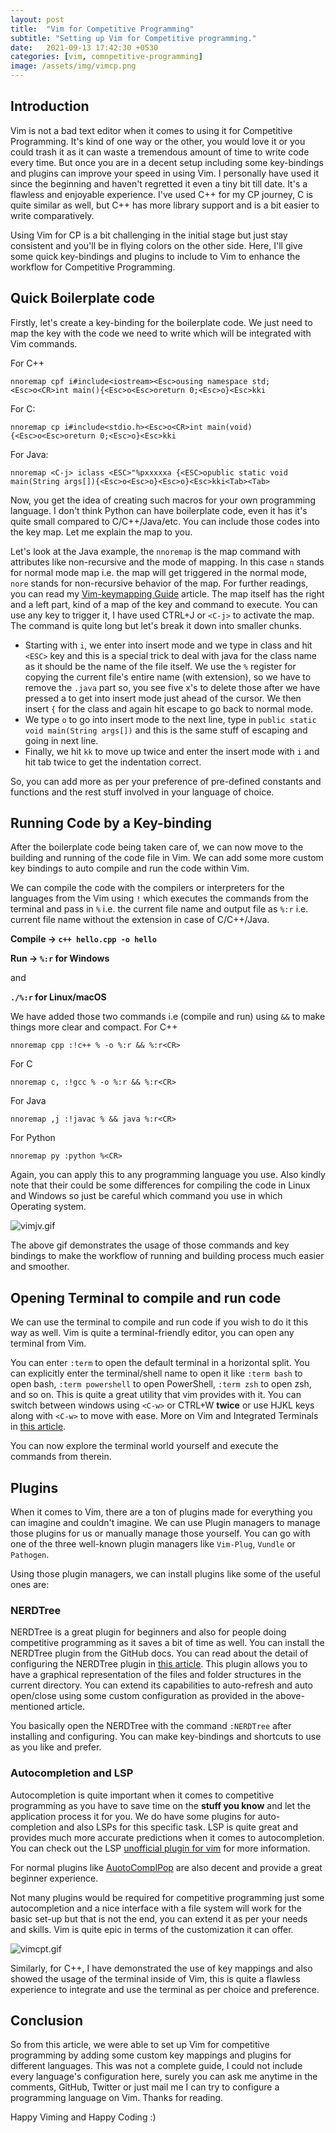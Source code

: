 ```yaml
---
layout: post
title:  "Vim for Competitive Programming"
subtitle: "Setting up Vim for Competitive programming."
date:   2021-09-13 17:42:30 +0530
categories: [vim, comnpetitive-programming]
image: /assets/img/vimcp.png 
---
```


## Introduction

Vim is not a bad text editor when it comes to using it for Competitive Programming. It's kind of one way or the other, you would love it or you could trash it as it can waste a tremendous amount of time to write code every time. But once you are in a decent setup including some key-bindings and plugins can improve your speed in using Vim. I personally have used it since the beginning and haven't regretted it even a tiny bit till date. It's a flawless and enjoyable experience. I've used C++ for my CP journey, C is quite similar as well, but C++ has more library support and is a bit easier to write comparatively.

Using Vim for CP is a bit challenging in the initial stage but just stay consistent and you'll be in flying colors on the other side. Here, I'll give some quick key-bindings and plugins to include to Vim to enhance the workflow for Competitive Programming.
 
## Quick Boilerplate code

Firstly, let's create a key-binding for the boilerplate code. We just need to map the key with the code we need to write which will be integrated with Vim commands.

For C++
```vim
nnoremap cpf i#include<iostream><Esc>ousing namespace std;<Esc>o<CR>int main(){<Esc>o<Esc>oreturn 0;<Esc>o}<Esc>kki
``` 

For C:
```vim
nnoremap cp i#include<stdio.h><Esc>o<CR>int main(void){<Esc>o<Esc>oreturn 0;<Esc>o}<Esc>kki
```

For Java:
```vim
nnoremap <C-j> iclass <ESC>"%pxxxxxa {<ESC>opublic static void main(String args[]){<Esc>o<Esc>o}<Esc>o}<Esc>kki<Tab><Tab>
```

Now, you get the idea of creating such macros for your own programming language. I don't think Python can have boilerplate code, even it has it's quite small compared to C/C++/Java/etc. You can include those codes into the key map. Let me explain the map to you.

Let's look at the Java example, the `nnoremap` is the map command with attributes like non-recursive and the mode of mapping. In this case `n` stands for normal mode map i.e. the map will get triggered in the normal mode, `nore` stands for non-recursive behavior of the map. For further readings, you can read my [Vim-keymapping Guide](https://mr-destructive.github.io/techstructive-blog/vim/2021/06/14/Vim-Keymapping.html) article. The map itself has the right and a left part, kind of a map of the key and command to execute. You can use any key to trigger it, I have used CTRL+J or `<C-j>` to activate the map. The command is quite long but let's break it down into smaller chunks.

- Starting with `i`, we enter into insert mode and we type in class and hit `<ESC>` key and this is a special trick to deal with java for the class name as it should be the name of the file itself. We use the `%` register for copying the current file's entire name (with extension), so we have to remove the `.java` part so, you see five x's to delete those after we have pressed a to get into insert mode just ahead of the cursor. We then insert `{` for the class and again hit escape to go back to normal mode.
- We type `o` to go into insert mode to the next line, type in `public static void main(String args[])` and this is the same stuff of escaping and going in next line. 
- Finally, we hit `kk` to move up twice and enter the insert mode with `i` and hit tab twice to get the indentation correct. 

So, you can add more as per your preference of pre-defined constants and functions and the rest stuff involved in your language of choice.


## Running Code by a Key-binding

After the boilerplate code being taken care of, we can now move to the building and running of the code file in Vim. We can add some more custom key bindings to auto compile and run the code within Vim. 

We can compile the code with the compilers or interpreters for the languages from the Vim using `!` which executes the commands from the terminal and pass in `%` i.e. the current file name and output file as `%:r` i.e. current file name without the extension in case of C/C++/Java. 

**Compile -> `c++ hello.cpp -o hello`**

**Run -> `%:r` for Windows**

and

**`./%:r` for Linux/macOS**

We have added those two commands i.e (compile and run) using `&&` to make things more clear and compact. 
For C++
```vim
nnoremap cpp :!c++ % -o %:r && %:r<CR>
```

For C
```vim
nnoremap c, :!gcc % -o %:r && %:r<CR>
```

For Java
```vim
nnoremap ,j :!javac % && java %:r<CR>
```

For Python
```vim
nnoremap py :python %<CR>
```

Again, you can apply this to any programming language you use. Also kindly note that their could be some differences for compiling the code in Linux and Windows so just be careful which command you use in which Operating system.

![vimjv.gif](https://cdn.hashnode.com/res/hashnode/image/upload/v1631540728028/2puTZUXwK.gif)

The above gif demonstrates the usage of those commands and key bindings to make the workflow of running and building process much easier and smoother.



## Opening Terminal to compile and run code

We can use the terminal to compile and run code if you wish to do it this way as well. Vim is quite a terminal-friendly editor, you can open any terminal from Vim.

You can enter `:term` to open the default terminal in a horizontal split. You can explicitly enter the terminal/shell name to open it like `:term bash` to open bash, `:term powershell` to open PowerShell, `:term zsh` to open zsh, and so on. This is quite a great utility that vim provides with it. You can switch between windows using `<C-w>` or CTRL+W **twice** or use HJKL keys along with `<C-w>` to move with ease. More on Vim and Integrated Terminals in [this article](https://mr-destructive.github.io/techstructive-blog/vim/2021/06/29/Vim-Terminal.html).

You can now explore the terminal world yourself and execute the commands from therein. 

## Plugins

When it comes to Vim, there are a ton of plugins made for everything you can imagine and couldn't imagine. We can use Plugin managers to manage those plugins for us or manually manage those yourself. You can go with one of the three well-known plugin managers like `Vim-Plug`, `Vundle` or `Pathogen`. 

Using those plugin managers, we can install plugins like some of the useful ones are:
 
### NERDTree

NERDTree is a great plugin for beginners and also for people doing competitive programming as it saves a bit of time as well. You can install the NERDTree plugin from the GitHub docs. You can read about the detail of configuring the NERDTree plugin in [this article](https://mr-destructive.github.io/techstructive-blog/vim/2021/08/31/Vim-NERDTree.html). This plugin allows you to have a graphical representation of the files and folder structures in the current directory. You can extend its capabilities to auto-refresh and auto open/close using some custom configuration as provided in the above-mentioned article. 

You basically open the NERDTree with the command `:NERDTree` after installing and configuring. You can make key-bindings and shortcuts to use as you like and prefer.
 
### Autocompletion and LSP

Autocompletion is quite important when it comes to competitive programming as you have to save time on the **stuff you know** and let the application process it for you. We do have some plugins for auto-completion and also LSPs for this specific task. LSP is quite great and provides much more accurate predictions when it comes to autocompletion. You can check out the LSP [unofficial plugin for vim](https://github.com/prabirshrestha/vim-lsp) for more information. 

For normal plugins like [AuotoComplPop](https://github.com/vim-scripts/AutoComplPop) are also decent and provide a great beginner experience.

Not many plugins would be required for competitive programming just some autocompletion and a nice interface with a file system will work for the basic set-up but that is not the end, you can extend it as per your needs and skills. Vim is quite epic in terms of the customization it can offer.

![vimcpt.gif](https://cdn.hashnode.com/res/hashnode/image/upload/v1631768130787/ccDyyJ45y.gif)

Similarly, for C++, I have demonstrated the use of key mappings and also showed the usage of the terminal inside of Vim, this is quite a flawless experience to integrate and use the terminal as per choice and preference.

## Conclusion

So from this article, we were able to set up Vim for competitive programming by adding some custom key mappings and plugins for different languages. This was not a complete guide, I could not include every language's configuration here, surely you can ask me anytime in the comments, GitHub, Twitter or just mail me I can try to configure a programming language on Vim. Thanks for reading. 

Happy Viming and Happy Coding :)
